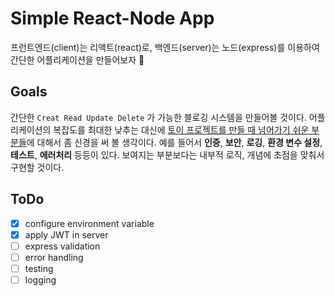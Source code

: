 # Simple React-Node App

프런트엔드(client)는 리액트(react)로, 백엔드(server)는 노드(express)를 이용하여 간단한 어플리케이션을 만들어보자 🚀

## Goals

간단한 `Creat Read Update Delete` 가 가능한 블로깅 시스템을 만들어볼 것이다. 어플리케이션의 복잡도를 최대한 낮추는 대신에 <u>토이 프로젝트를 만들 때 넘어가기 쉬운 부분들</u>에 대해서 좀 신경을 써 볼 생각이다. 예를 들어서 **인증**, **보안**, **로깅**, **환경 변수 설정**, **테스트**, **에러처리** 등등이 있다. 보여지는 부분보다는 내부적 로직, 개념에 초점을 맞춰서 구현할 것이다.

## ToDo

- [x] configure environment variable
- [x] apply JWT in server
- [ ] express validation
- [ ] error handling
- [ ] testing
- [ ] logging
